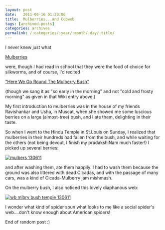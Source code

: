 ```yaml
---
layout: post
date:	2011-06-16 01:20:00
title:  Mulberries...and Cobweb
tags: [archived-posts]
categories: archives
permalink: /:categories/:year/:month/:day/:title/
---
```

I never knew just what 

<a href="http://en.wikipedia.org/wiki/Morus_%28plant%29"> Mulberries </a>

were, though I had read in school that they were the food of choice for silkworms, and of course, I'd recited 

<a href="http://en.wikipedia.org/wiki/Here_We_Go_Round_the_Mulberry_Bush"> "Here We Go Round The Mulberry Bush" </a>

(though we sang it as "so early in the morning" and not "cold and frosty morning" as given in that Wiki entry above.)

My first introduction to mulberries was in the house of my friends Ravishankar and Usha, in Muscat, when she showed me some luscious berries on a large (almost-tree) bush, and I ate them, delighting in their taste.

So when I went to the Hindu Temple in St.Louis on Sunday, I realized that mulberries in their hundreds had fallen from the bush, and while waiting for the others (not being devout, I finish my pradakshiNam much faster!) I picked up several berries:


<a href="http://s1142.photobucket.com/albums/n602/Deepapctrsglr/?action=view&amp;current=IMG_1391.jpg" target="_blank"><img src="http://i1142.photobucket.com/albums/n602/Deepapctrsglr/IMG_1391.jpg" border="0" alt="mulbers 130611"></a>


and after washing them, ate them happily. I had to wash them because the ground was also littered with dead Cicadas, and with the passage of many cars, was a kind of Cicada-Mulberry jam mishmash.

On the mulberry bush, I also noticed this lovely diaphanous web:


<a href="http://s1142.photobucket.com/albums/n602/Deepapctrsglr/?action=view&amp;current=IMG_1393.jpg" target="_blank"><img src="http://i1142.photobucket.com/albums/n602/Deepapctrsglr/IMG_1393.jpg" border="0" alt="wb mlbry bush temple 130611"></a>


I wonder what kind of spider spun what looks to me like a social spider's web....don't know enough about American spiders!

End of random post :)
